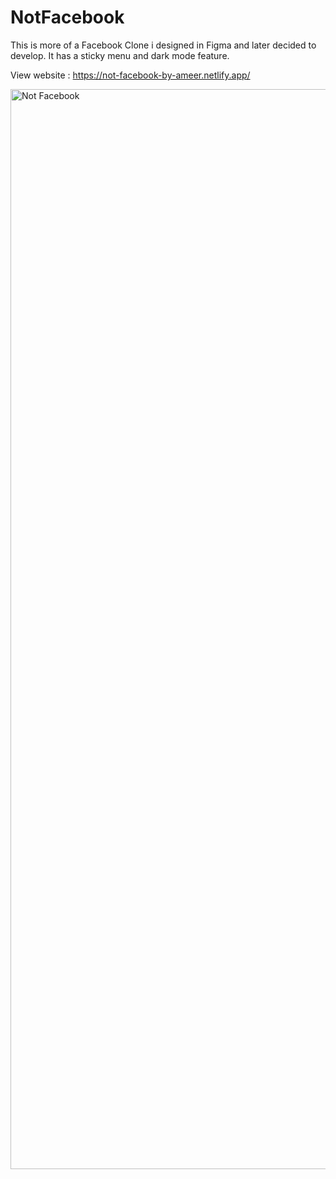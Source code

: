 # NotFacebook
This is more of a Facebook Clone i designed in Figma and later decided to develop. It has a sticky menu and dark mode feature.

View website : https://not-facebook-by-ameer.netlify.app/

<img width="1728" alt="Not Facebook" src="https://user-images.githubusercontent.com/76779409/148857578-d935ca2d-0677-4da3-bf44-37de7c649b26.png">

